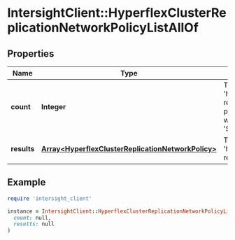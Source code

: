 # IntersightClient::HyperflexClusterReplicationNetworkPolicyListAllOf

## Properties

| Name | Type | Description | Notes |
| ---- | ---- | ----------- | ----- |
| **count** | **Integer** | The total number of &#39;hyperflex.ClusterReplicationNetworkPolicy&#39; resources matching the request, accross all pages. The &#39;Count&#39; attribute is included when the HTTP GET request includes the &#39;$inlinecount&#39; parameter. | [optional] |
| **results** | [**Array&lt;HyperflexClusterReplicationNetworkPolicy&gt;**](HyperflexClusterReplicationNetworkPolicy.md) | The array of &#39;hyperflex.ClusterReplicationNetworkPolicy&#39; resources matching the request. | [optional] |

## Example

```ruby
require 'intersight_client'

instance = IntersightClient::HyperflexClusterReplicationNetworkPolicyListAllOf.new(
  count: null,
  results: null
)
```

